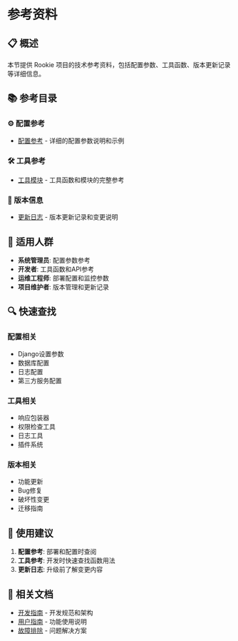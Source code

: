 # 参考资料

## 📋 概述

本节提供 Rookie 项目的技术参考资料，包括配置参数、工具函数、版本更新记录等详细信息。

## 📚 参考目录

### ⚙️ 配置参考
- [配置参考](configuration.md) - 详细的配置参数说明和示例

### 🛠️ 工具参考
- [工具模块](utils.md) - 工具函数和模块的完整参考

### 📝 版本信息
- [更新日志](changelog.md) - 版本更新记录和变更说明

## 🎯 适用人群

- **系统管理员**: 配置参数参考
- **开发者**: 工具函数和API参考
- **运维工程师**: 部署配置和监控参数
- **项目维护者**: 版本管理和更新记录

## 🔍 快速查找

### 配置相关
- Django设置参数
- 数据库配置
- 日志配置
- 第三方服务配置

### 工具相关
- 响应包装器
- 权限检查工具
- 日志工具
- 插件系统

### 版本相关
- 功能更新
- Bug修复
- 破坏性变更
- 迁移指南

## 📖 使用建议

1. **配置参考**: 部署和配置时查阅
2. **工具参考**: 开发时快速查找函数用法
3. **更新日志**: 升级前了解变更内容

## 🔗 相关文档

- [开发指南](../developer-guide/README.md) - 开发规范和架构
- [用户指南](../user-guide/README.md) - 功能使用说明
- [故障排除](../troubleshooting/README.md) - 问题解决方案
